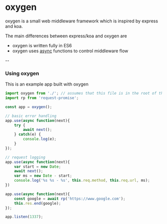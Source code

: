 # oxygen
oxygen is a small web middleware framework which is inspired by express and koa.  

The main differences between express/koa and oxygen are

  * oxygen is written fully in ES6
  * oxygen uses [async](https://github.com/lukehoban/ecmascript-asyncawait) functions to control middleware flow

--
### Using oxygen
This is an example app built with oxygen
```javascript
import oxygen from './'; // assumes that this file is in the root of this project
import rp from 'request-promise';

const app = oxygen();

// basic error handling
app.use(async function(next){
	try {
		await next();
	} catch(e) {
		console.log(e);
	}
});

// request logging
app.use(async function(next){
	var start = new Date;
	await next();
	var ms = new Date - start;
	console.log('%s %s - %s', this.req.method, this.req.url, ms);
})

app.use(async function(next){
	const google = await rp('https://www.google.com');
	this.res.end(google);
});

app.listen(1337);
```
